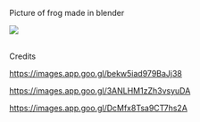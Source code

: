 Picture of frog made in blender

<img src="Frog.png"></img>

<br>Credits<br>

https://images.app.goo.gl/bekw5iad979BaJj38

https://images.app.goo.gl/3ANLHM1zZh3vsyuDA

https://images.app.goo.gl/DcMfx8Tsa9CT7hs2A 
